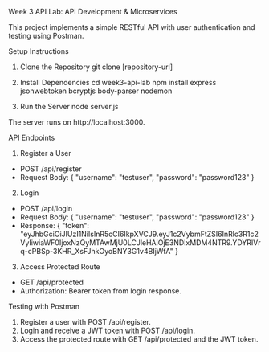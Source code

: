 Week 3 API Lab: API Development & Microservices

This project implements a simple RESTful API with user authentication and testing using Postman.

Setup Instructions

1. Clone the Repository
git clone [repository-url]

2. Install Dependencies
cd week3-api-lab
npm install express jsonwebtoken bcryptjs body-parser nodemon

3. Run the Server
node server.js

The server runs on http://localhost:3000.

API Endpoints

1. Register a User
- POST /api/register
- Request Body:
  {
  "username": "testuser",
  "password": "password123"
  }

2. Login
- POST /api/login
- Request Body:
  {
  "username": "testuser",
  "password": "password123"
  }
- Response:
  {
    "token": "eyJhbGciOiJIUzI1NiIsInR5cCI6IkpXVCJ9.eyJ1c2VybmFtZSI6InRlc3R1c2VyIiwiaWF0IjoxNzQyMTAwMjU0LCJleHAiOjE3NDIxMDM4NTR9.YDYRIVrq-cPBSp-3KHR_XsFJhkOyoBNY3G1v4BIjWfA"
  } 

3. Access Protected Route
- GET /api/protected
- Authorization: Bearer token from login response.

Testing with Postman

1. Register a user with POST /api/register.
2. Login and receive a JWT token with POST /api/login.
3. Access the protected route with GET /api/protected and the JWT token.

